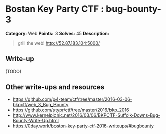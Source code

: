 # Bostan Key Party CTF : bug-bounty-3

**Category:** Web
**Points:** 3
**Solves:** 45
**Description:**

> grill the web! <http://52.87.183.104:5000/>


## Write-up

(TODO)

## Other write-ups and resources

* https://github.com/p4-team/ctf/tree/master/2016-03-06-bkpctf/web_3_Bug_Bounty
* https://github.com/stypr/ctf/tree/master/2016/bkp_2016
* http://www.kernelpicnic.net/2016/03/06/BKPCTF-Suffolk-Downs-Bug-Bounty-Write-Up.html
* https://0day.work/boston-key-party-ctf-2016-writeups/#bugbounty
